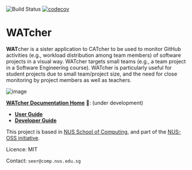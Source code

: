 ![Build Status](https://github.com/CATcher-org/WATcher/workflows/Setup%20Builds%20and%20Tests/badge.svg) [![codecov](https://codecov.io/gh/CATcher-org/WATcher/branch/master/graph/badge.svg?token=)](https://codecov.io/gh/CATcher-org/CATcher)

# WATcher

**WAT**cher is a sister application to CATcher to be used to monitor GitHub activities (e.g., workload distribution among team members) of software projects in a visual way. WATcher targets small teams (e.g., a team project in a Software Engineering course). WATcher is particularly useful for student projects due to small team/project size, and the need for close monitoring by project members as well as teachers.

![image](https://github.com/CATcher-org/WATcher/assets/1673303/ec222b2a-aa29-4fde-9c70-5cea62dcac31)

[**WATcher Documentation Home**](https://catcher-org.github.io/WATcher-docs/) :construction::
  (under development)
* [**User Guide**](https://catcher-org.github.io/WATcher-docs/ug/)
* [**Developer Guide**](https://catcher-org.github.io/WATcher-docs/dg/)

This project is based in [NUS School of Computing](https://www.comp.nus.edu.sg/), and part of the [NUS-OSS initiative](https://nus-oss.github.io/).

Licence: MIT

Contact: `seer@comp.nus.edu.sg`
